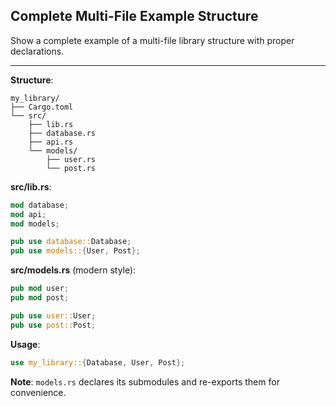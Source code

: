 ## Complete Multi-File Example Structure

Show a complete example of a multi-file library structure with proper declarations.

---

**Structure**:
```
my_library/
├── Cargo.toml
└── src/
    ├── lib.rs
    ├── database.rs
    ├── api.rs
    └── models/
        ├── user.rs
        └── post.rs
```

**src/lib.rs**:
```rust
mod database;
mod api;
mod models;

pub use database::Database;
pub use models::{User, Post};
```

**src/models.rs** (modern style):
```rust
pub mod user;
pub mod post;

pub use user::User;
pub use post::Post;
```

**Usage**:
```rust
use my_library::{Database, User, Post};
```

**Note**: `models.rs` declares its submodules and re-exports them for convenience.


